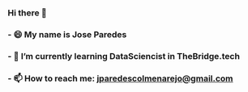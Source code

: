 ### Hi there 👋
### - 😄 My name is Jose Paredes
### - 🌱 I’m currently learning DataSciencist in TheBridge.tech
### - 📫 How to reach me: jparedescolmenarejo@gmail.com

<!--
**chitoparedes/chitoparedes** is a ✨ _special_ ✨ repository because its `README.md` (this file) appears on your GitHub profile.

Here are some ideas to get you started:

- 🔭 I’m currently working on ...
- 🌱 I’m currently learning DataSciencist
- 👯 I’m looking to collaborate on ...
- 🤔 I’m looking for help with ...
- 💬 Ask me about ...
- 📫 How to reach me: ...
- 😄 Pronouns: ...
- ⚡ Fun fact: ...
-->
